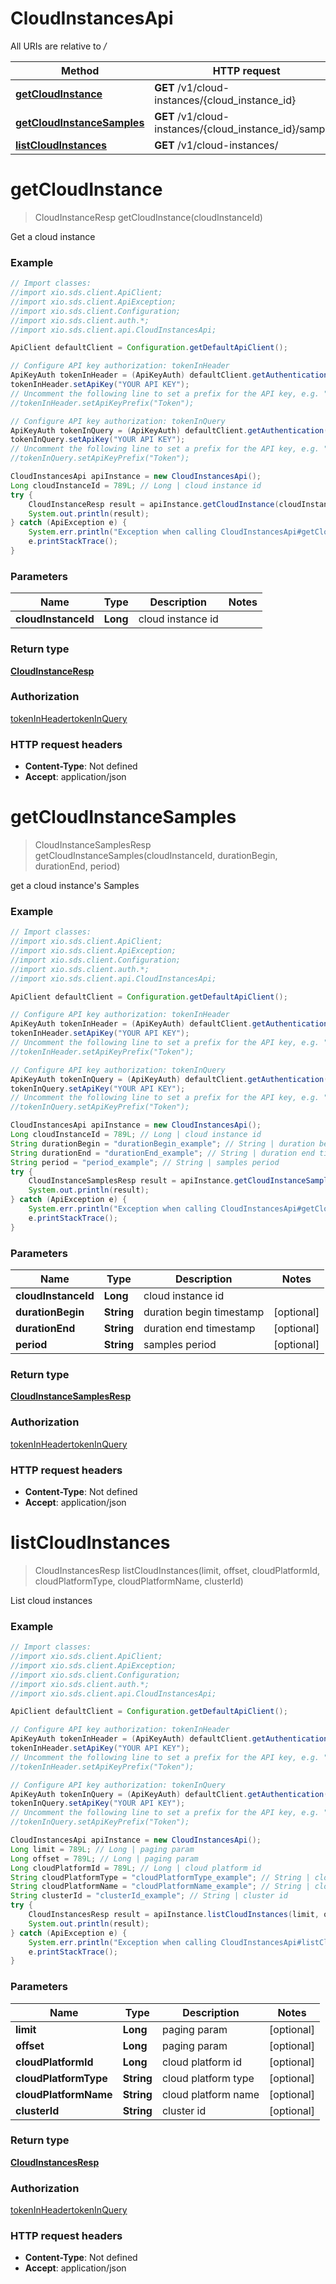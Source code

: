 # CloudInstancesApi

All URIs are relative to */*

Method | HTTP request | Description
------------- | ------------- | -------------
[**getCloudInstance**](CloudInstancesApi.md#getCloudInstance) | **GET** /v1/cloud-instances/{cloud_instance_id} | 
[**getCloudInstanceSamples**](CloudInstancesApi.md#getCloudInstanceSamples) | **GET** /v1/cloud-instances/{cloud_instance_id}/samples | 
[**listCloudInstances**](CloudInstancesApi.md#listCloudInstances) | **GET** /v1/cloud-instances/ | 

<a name="getCloudInstance"></a>
# **getCloudInstance**
> CloudInstanceResp getCloudInstance(cloudInstanceId)



Get a cloud instance

### Example
```java
// Import classes:
//import xio.sds.client.ApiClient;
//import xio.sds.client.ApiException;
//import xio.sds.client.Configuration;
//import xio.sds.client.auth.*;
//import xio.sds.client.api.CloudInstancesApi;

ApiClient defaultClient = Configuration.getDefaultApiClient();

// Configure API key authorization: tokenInHeader
ApiKeyAuth tokenInHeader = (ApiKeyAuth) defaultClient.getAuthentication("tokenInHeader");
tokenInHeader.setApiKey("YOUR API KEY");
// Uncomment the following line to set a prefix for the API key, e.g. "Token" (defaults to null)
//tokenInHeader.setApiKeyPrefix("Token");

// Configure API key authorization: tokenInQuery
ApiKeyAuth tokenInQuery = (ApiKeyAuth) defaultClient.getAuthentication("tokenInQuery");
tokenInQuery.setApiKey("YOUR API KEY");
// Uncomment the following line to set a prefix for the API key, e.g. "Token" (defaults to null)
//tokenInQuery.setApiKeyPrefix("Token");

CloudInstancesApi apiInstance = new CloudInstancesApi();
Long cloudInstanceId = 789L; // Long | cloud instance id
try {
    CloudInstanceResp result = apiInstance.getCloudInstance(cloudInstanceId);
    System.out.println(result);
} catch (ApiException e) {
    System.err.println("Exception when calling CloudInstancesApi#getCloudInstance");
    e.printStackTrace();
}
```

### Parameters

Name | Type | Description  | Notes
------------- | ------------- | ------------- | -------------
 **cloudInstanceId** | **Long**| cloud instance id |

### Return type

[**CloudInstanceResp**](CloudInstanceResp.md)

### Authorization

[tokenInHeader](../README.md#tokenInHeader)[tokenInQuery](../README.md#tokenInQuery)

### HTTP request headers

 - **Content-Type**: Not defined
 - **Accept**: application/json

<a name="getCloudInstanceSamples"></a>
# **getCloudInstanceSamples**
> CloudInstanceSamplesResp getCloudInstanceSamples(cloudInstanceId, durationBegin, durationEnd, period)



get a cloud instance&#x27;s Samples

### Example
```java
// Import classes:
//import xio.sds.client.ApiClient;
//import xio.sds.client.ApiException;
//import xio.sds.client.Configuration;
//import xio.sds.client.auth.*;
//import xio.sds.client.api.CloudInstancesApi;

ApiClient defaultClient = Configuration.getDefaultApiClient();

// Configure API key authorization: tokenInHeader
ApiKeyAuth tokenInHeader = (ApiKeyAuth) defaultClient.getAuthentication("tokenInHeader");
tokenInHeader.setApiKey("YOUR API KEY");
// Uncomment the following line to set a prefix for the API key, e.g. "Token" (defaults to null)
//tokenInHeader.setApiKeyPrefix("Token");

// Configure API key authorization: tokenInQuery
ApiKeyAuth tokenInQuery = (ApiKeyAuth) defaultClient.getAuthentication("tokenInQuery");
tokenInQuery.setApiKey("YOUR API KEY");
// Uncomment the following line to set a prefix for the API key, e.g. "Token" (defaults to null)
//tokenInQuery.setApiKeyPrefix("Token");

CloudInstancesApi apiInstance = new CloudInstancesApi();
Long cloudInstanceId = 789L; // Long | cloud instance id
String durationBegin = "durationBegin_example"; // String | duration begin timestamp
String durationEnd = "durationEnd_example"; // String | duration end timestamp
String period = "period_example"; // String | samples period
try {
    CloudInstanceSamplesResp result = apiInstance.getCloudInstanceSamples(cloudInstanceId, durationBegin, durationEnd, period);
    System.out.println(result);
} catch (ApiException e) {
    System.err.println("Exception when calling CloudInstancesApi#getCloudInstanceSamples");
    e.printStackTrace();
}
```

### Parameters

Name | Type | Description  | Notes
------------- | ------------- | ------------- | -------------
 **cloudInstanceId** | **Long**| cloud instance id |
 **durationBegin** | **String**| duration begin timestamp | [optional]
 **durationEnd** | **String**| duration end timestamp | [optional]
 **period** | **String**| samples period | [optional]

### Return type

[**CloudInstanceSamplesResp**](CloudInstanceSamplesResp.md)

### Authorization

[tokenInHeader](../README.md#tokenInHeader)[tokenInQuery](../README.md#tokenInQuery)

### HTTP request headers

 - **Content-Type**: Not defined
 - **Accept**: application/json

<a name="listCloudInstances"></a>
# **listCloudInstances**
> CloudInstancesResp listCloudInstances(limit, offset, cloudPlatformId, cloudPlatformType, cloudPlatformName, clusterId)



List cloud instances

### Example
```java
// Import classes:
//import xio.sds.client.ApiClient;
//import xio.sds.client.ApiException;
//import xio.sds.client.Configuration;
//import xio.sds.client.auth.*;
//import xio.sds.client.api.CloudInstancesApi;

ApiClient defaultClient = Configuration.getDefaultApiClient();

// Configure API key authorization: tokenInHeader
ApiKeyAuth tokenInHeader = (ApiKeyAuth) defaultClient.getAuthentication("tokenInHeader");
tokenInHeader.setApiKey("YOUR API KEY");
// Uncomment the following line to set a prefix for the API key, e.g. "Token" (defaults to null)
//tokenInHeader.setApiKeyPrefix("Token");

// Configure API key authorization: tokenInQuery
ApiKeyAuth tokenInQuery = (ApiKeyAuth) defaultClient.getAuthentication("tokenInQuery");
tokenInQuery.setApiKey("YOUR API KEY");
// Uncomment the following line to set a prefix for the API key, e.g. "Token" (defaults to null)
//tokenInQuery.setApiKeyPrefix("Token");

CloudInstancesApi apiInstance = new CloudInstancesApi();
Long limit = 789L; // Long | paging param
Long offset = 789L; // Long | paging param
Long cloudPlatformId = 789L; // Long | cloud platform id
String cloudPlatformType = "cloudPlatformType_example"; // String | cloud platform type
String cloudPlatformName = "cloudPlatformName_example"; // String | cloud platform name
String clusterId = "clusterId_example"; // String | cluster id
try {
    CloudInstancesResp result = apiInstance.listCloudInstances(limit, offset, cloudPlatformId, cloudPlatformType, cloudPlatformName, clusterId);
    System.out.println(result);
} catch (ApiException e) {
    System.err.println("Exception when calling CloudInstancesApi#listCloudInstances");
    e.printStackTrace();
}
```

### Parameters

Name | Type | Description  | Notes
------------- | ------------- | ------------- | -------------
 **limit** | **Long**| paging param | [optional]
 **offset** | **Long**| paging param | [optional]
 **cloudPlatformId** | **Long**| cloud platform id | [optional]
 **cloudPlatformType** | **String**| cloud platform type | [optional]
 **cloudPlatformName** | **String**| cloud platform name | [optional]
 **clusterId** | **String**| cluster id | [optional]

### Return type

[**CloudInstancesResp**](CloudInstancesResp.md)

### Authorization

[tokenInHeader](../README.md#tokenInHeader)[tokenInQuery](../README.md#tokenInQuery)

### HTTP request headers

 - **Content-Type**: Not defined
 - **Accept**: application/json


